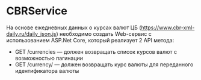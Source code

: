 # CBRService
На основе ежедневных данных о курсах валют ЦБ (https://www.cbr-xml-daily.ru/daily_json.js) необходимо создать Web-сервис с использованием ASP.Net Core, который реализует 2 API метода:
* GET /currencies — должен возвращать список курсов валют с возможностью пагинации
* GET /currency/ — должен возвращать курс валюты для переданного идентификатора валюты
